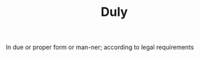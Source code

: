 ---
title: Duly
letter: D
permalink: "/definitions/bld-duly.html"
body: In due or proper form or man-ner; according to legal requirements
published_at: '2018-07-07'
source: Black's Law Dictionary 2nd Ed (1910)
layout: post
---